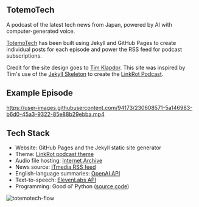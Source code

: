 ## TotemoTech

A podcast of the latest tech news from Japan, powered by AI with computer-generated voice.

[TotemoTech](https://totemotech.com) has been built using Jekyll and GitHub Pages to create individual posts for each episode and power the RSS feed for podcast subscriptions. 

Credit for the site design goes to [Tim Klapdor](https://timklapdor.com/). This site was inspired by Tim's use of the [Jekyll Skeleton](https://github.com/timklapdor/jekyll-skeleton) to create the [LinkRot Podcast](https://github.com/timklapdor/link-rot).

## Example Episode

https://user-images.githubusercontent.com/94173/230608571-5a146983-b6d0-45a3-9322-85e88b29ebba.mp4

## Tech Stack

- Website: GitHub Pages and the Jekyll static site generator
- Theme: [LinkRot podcast theme](https://github.com/timklapdor/link-rot)
- Audio file hosting: [Internet Archive](https://archive.org/details/japandailynews/)
- News source: [ITmedia RSS feed](https://corp.itmedia.co.jp/media/rss_list/)
- English-language summaries: [OpenAI API](https://platform.openai.com/)
- Text-to-speech: [ElevenLabs API](https://beta.elevenlabs.io/)
- Programming: Good ol’ Python ([source code](https://github.com/tagawa/JapanDailyNews))

![totemotech-flow](https://user-images.githubusercontent.com/94173/232421923-66a4f1e3-13bd-4761-95fb-909ace7453c8.png)
